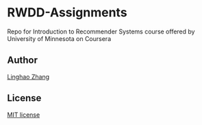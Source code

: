 # RWDD-Assignments
Repo for Introduction to Recommender Systems course offered by University of Minnesota on Coursera

## Author
[Linghao Zhang](https://github.com/dnc1994)

## License
[MIT license](https://github.com/dnc1994/Intro-to-Recommender-Systems/blob/master/LICENSE)